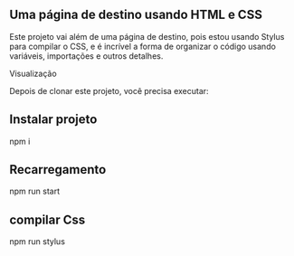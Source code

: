 ## Uma página de destino usando HTML e CSS
Este projeto vai além de uma página de destino, pois estou usando Stylus para compilar o CSS, e é incrível a forma de organizar o código usando variáveis, importações e outros detalhes.

Visualização


Depois de clonar este projeto, você precisa executar:

## Instalar projeto

npm i

## Recarregamento

npm run start

## compilar Css

npm run stylus
